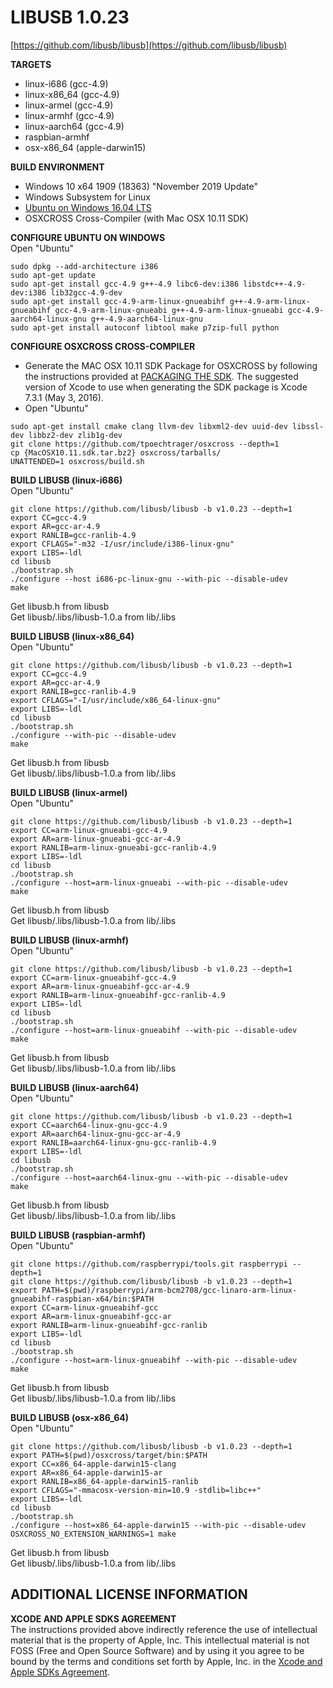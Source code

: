 # LIBUSB 1.0.23   
[https://github.com/libusb/libusb](https://github.com/libusb/libusb)   
  
**TARGETS**   
* linux-i686 (gcc-4.9)   
* linux-x86_64 (gcc-4.9)   
* linux-armel (gcc-4.9)   
* linux-armhf (gcc-4.9)   
* linux-aarch64 (gcc-4.9)   
* raspbian-armhf   
* osx-x86_64 (apple-darwin15)   
   
**BUILD ENVIRONMENT**  
* Windows 10 x64 1909 (18363) "November 2019 Update"   
* Windows Subsystem for Linux   
* [Ubuntu on Windows 16.04 LTS](https://www.microsoft.com/store/productId/9PJN388HP8C9)   
* OSXCROSS Cross-Compiler (with Mac OSX 10.11 SDK)   
  
**CONFIGURE UBUNTU ON WINDOWS**   
Open "Ubuntu"   
```
sudo dpkg --add-architecture i386
sudo apt-get update
sudo apt-get install gcc-4.9 g++-4.9 libc6-dev:i386 libstdc++-4.9-dev:i386 lib32gcc-4.9-dev 
sudo apt-get install gcc-4.9-arm-linux-gnueabihf g++-4.9-arm-linux-gnueabihf gcc-4.9-arm-linux-gnueabi g++-4.9-arm-linux-gnueabi gcc-4.9-aarch64-linux-gnu g++-4.9-aarch64-linux-gnu
sudo apt-get install autoconf libtool make p7zip-full python
```
   
**CONFIGURE OSXCROSS CROSS-COMPILER**   
* Generate the MAC OSX 10.11 SDK Package for OSXCROSS by following the instructions provided at [PACKAGING THE SDK](https://github.com/tpoechtrager/osxcross#packaging-the-sdk).  The suggested version of Xcode to use when generating the SDK package is Xcode 7.3.1 (May 3, 2016).
* Open "Ubuntu"   
```
sudo apt-get install cmake clang llvm-dev libxml2-dev uuid-dev libssl-dev libbz2-dev zlib1g-dev
git clone https://github.com/tpoechtrager/osxcross --depth=1
cp {MacOSX10.11.sdk.tar.bz2} osxcross/tarballs/
UNATTENDED=1 osxcross/build.sh
```
   
**BUILD LIBUSB (linux-i686)**   
Open "Ubuntu"   
```
git clone https://github.com/libusb/libusb -b v1.0.23 --depth=1
export CC=gcc-4.9
export AR=gcc-ar-4.9
export RANLIB=gcc-ranlib-4.9
export CFLAGS="-m32 -I/usr/include/i386-linux-gnu"
export LIBS=-ldl
cd libusb
./bootstrap.sh
./configure --host i686-pc-linux-gnu --with-pic --disable-udev
make
```
Get libusb.h from libusb   
Get libusb/.libs/libusb-1.0.a from lib/.libs   

**BUILD LIBUSB (linux-x86_64)**   
Open "Ubuntu"   
```
git clone https://github.com/libusb/libusb -b v1.0.23 --depth=1
export CC=gcc-4.9
export AR=gcc-ar-4.9
export RANLIB=gcc-ranlib-4.9
export CFLAGS="-I/usr/include/x86_64-linux-gnu"
export LIBS=-ldl
cd libusb
./bootstrap.sh
./configure --with-pic --disable-udev
make
```
Get libusb.h from libusb   
Get libusb/.libs/libusb-1.0.a from lib/.libs   
   
**BUILD LIBUSB (linux-armel)**   
Open "Ubuntu"   
```
git clone https://github.com/libusb/libusb -b v1.0.23 --depth=1
export CC=arm-linux-gnueabi-gcc-4.9
export AR=arm-linux-gnueabi-gcc-ar-4.9
export RANLIB=arm-linux-gnueabi-gcc-ranlib-4.9
export LIBS=-ldl
cd libusb
./bootstrap.sh
./configure --host=arm-linux-gnueabi --with-pic --disable-udev
make
```
Get libusb.h from libusb   
Get libusb/.libs/libusb-1.0.a from lib/.libs   
   
**BUILD LIBUSB (linux-armhf)**   
Open "Ubuntu"   
```
git clone https://github.com/libusb/libusb -b v1.0.23 --depth=1
export CC=arm-linux-gnueabihf-gcc-4.9
export AR=arm-linux-gnueabihf-gcc-ar-4.9
export RANLIB=arm-linux-gnueabihf-gcc-ranlib-4.9
export LIBS=-ldl
cd libusb
./bootstrap.sh
./configure --host=arm-linux-gnueabihf --with-pic --disable-udev
make
```
Get libusb.h from libusb   
Get libusb/.libs/libusb-1.0.a from lib/.libs   
   
**BUILD LIBUSB (linux-aarch64)**   
Open "Ubuntu"   
```
git clone https://github.com/libusb/libusb -b v1.0.23 --depth=1
export CC=aarch64-linux-gnu-gcc-4.9
export AR=aarch64-linux-gnu-gcc-ar-4.9
export RANLIB=aarch64-linux-gnu-gcc-ranlib-4.9
export LIBS=-ldl
cd libusb
./bootstrap.sh
./configure --host=aarch64-linux-gnu --with-pic --disable-udev
make
```
Get libusb.h from libusb   
Get libusb/.libs/libusb-1.0.a from lib/.libs   
   
**BUILD LIBUSB (raspbian-armhf)**   
Open "Ubuntu"   
```
git clone https://github.com/raspberrypi/tools.git raspberrypi --depth=1
git clone https://github.com/libusb/libusb -b v1.0.23 --depth=1
export PATH=$(pwd)/raspberrypi/arm-bcm2708/gcc-linaro-arm-linux-gnueabihf-raspbian-x64/bin:$PATH
export CC=arm-linux-gnueabihf-gcc
export AR=arm-linux-gnueabihf-gcc-ar
export RANLIB=arm-linux-gnueabihf-gcc-ranlib
export LIBS=-ldl
cd libusb
./bootstrap.sh
./configure --host=arm-linux-gnueabihf --with-pic --disable-udev
make
```
Get libusb.h from libusb   
Get libusb/.libs/libusb-1.0.a from lib/.libs   
   
**BUILD LIBUSB (osx-x86_64)**   
Open "Ubuntu"   
```
git clone https://github.com/libusb/libusb -b v1.0.23 --depth=1
export PATH=$(pwd)/osxcross/target/bin:$PATH
export CC=x86_64-apple-darwin15-clang
export AR=x86_64-apple-darwin15-ar
export RANLIB=x86_64-apple-darwin15-ranlib
export CFLAGS="-mmacosx-version-min=10.9 -stdlib=libc++"
export LIBS=-ldl
cd libusb
./bootstrap.sh
./configure --host=x86_64-apple-darwin15 --with-pic --disable-udev
OSXCROSS_NO_EXTENSION_WARNINGS=1 make
```
Get libusb.h from libusb   
Get libusb/.libs/libusb-1.0.a from lib/.libs   
   
## ADDITIONAL LICENSE INFORMATION
   
**XCODE AND APPLE SDKS AGREEMENT**   
The instructions provided above indirectly reference the use of intellectual material that is the property of Apple, Inc.  This intellectual material is not FOSS (Free and Open Source Software) and by using it you agree to be bound by the terms and conditions set forth by Apple, Inc. in the [Xcode and Apple SDKs Agreement](https://www.apple.com/legal/sla/docs/xcode.pdf).
